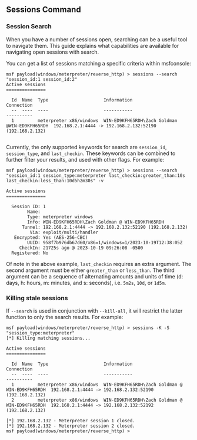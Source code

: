 ## Sessions Command

### Session Search

When you have a number of sessions open, searching can be a useful tool to navigate them. This guide explains what capabilities are available for navigating open sessions with search.

You can get a list of sessions matching a specific criteria within msfconsole:

```msf
msf payload(windows/meterpreter/reverse_http) > sessions --search "session_id:1 session_id:2"
Active sessions
===============

  Id  Name  Type                     Information                                    Connection
  --  ----  ----                     -----------                                    ----------
  1         meterpreter x86/windows  WIN-ED9KFH65RDH\Zach Goldman @WIN-ED9KFH65RDH  192.168.2.1:4444 -> 192.168.2.132:52190 (192.168.2.132)                                         
                                                      
```

Currently, the only supported keywords for search are `session_id`, `session_type`, and `last_checkin`. These keywords can be combined to further filter your results, and used with other flags. For example:

```msf
msf payload(windows/meterpreter/reverse_http) > sessions --search "session_id:1 session_type:meterpreter last_checkin:greater_than:10s last_checkin:less_than:10d5h2m30s" -v

Active sessions
===============

  Session ID: 1
        Name:
        Type: meterpreter windows
        Info: WIN-ED9KFH65RDH\Zach Goldman @ WIN-ED9KFH65RDH
      Tunnel: 192.168.2.1:4444 -> 192.168.2.132:52190 (192.168.2.132)
         Via: exploit/multi/handler
   Encrypted: Yes (AES-256-CBC)
        UUID: 958f7b976db67d60/x86=1/windows=1/2023-10-19T12:38:05Z
     CheckIn: 21725s ago @ 2023-10-19 09:26:08 -0500
  Registered: No

```

Of note in the above example, `last_checkin` requires an extra argument. The second argument must be either `greater_than` or `less_than`. The third argument can be a sequence of alternating amounts and units of time (d: days, h: hours, m: minutes, and s: seconds), i.e. `5m2s`, `10d`, or `1d5m`.

### Killing stale sessions

If `--search` is used in conjunction with `--kill-all`, it will restrict the latter function to only the search results. For example:

```msf
msf payload(windows/meterpreter/reverse_http) > sessions -K -S "session_type:meterpreter"
[*] Killing matching sessions...

Active sessions
===============

  Id  Name  Type                     Information                                     Connection
  --  ----  ----                     -----------                                     ----------
  1         meterpreter x86/windows  WIN-ED9KFH65RDH\Zach Goldman @ WIN-ED9KFH65RDH  192.168.2.1:4444 -> 192.168.2.132:52190 (192.168.2.132)
  2         meterpreter x86/windows  WIN-ED9KFH65RDH\Zach Goldman @ WIN-ED9KFH65RDH  192.168.2.1:4444 -> 192.168.2.132:52192 (192.168.2.132)

[*] 192.168.2.132 - Meterpreter session 1 closed.
[*] 192.168.2.132 - Meterpreter session 2 closed.
msf payload(windows/meterpreter/reverse_http) >
```
